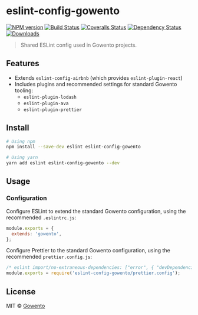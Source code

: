 # eslint-config-gowento

[![NPM version][npm-image]][npm-url]
[![Build Status][travis-image]][travis-url]
[![Coveralls Status][coveralls-image]][coveralls-url]
[![Dependency Status][depstat-image]][depstat-url]
[![Downloads][download-badge]][npm-url]

> Shared ESLint config used in Gowento projects.

## Features

- Extends `eslint-config-airbnb` (which provides `eslint-plugin-react`)
- Includes plugins and recommended settings for standard Gowento tooling:
  - `eslint-plugin-lodash`
  - `eslint-plugin-ava`
  - `eslint-plugin-prettier`

## Install

```sh
# Using npm
npm install --save-dev eslint eslint-config-gowento
```

```sh
# Using yarn
yarn add eslint eslint-config-gowento --dev
```

## Usage

### Configuration

Configure ESLint to extend the standard Gowento configuration, using the recommended `.eslintrc.js`:

```js
module.exports = {
  extends: 'gowento',
};
```

Configure Prettier to the standard Gowento configuration, using the recommended `prettier.config.js`:

```js
/* eslint import/no-extraneous-dependencies: ["error", { "devDependencies": true }] */
module.exports = require('eslint-config-gowento/prettier.config');
```

## License

MIT © [Gowento](https://www.gowento.com)

[npm-url]: https://npmjs.org/package/eslint-config-gowento
[npm-image]: https://img.shields.io/npm/v/eslint-config-gowento.svg?style=flat-square
[travis-url]: https://travis-ci.org/gowento/eslint-config-gowento
[travis-image]: https://img.shields.io/travis/gowento/eslint-config-gowento.svg?style=flat-square
[coveralls-url]: https://coveralls.io/r/gowento/eslint-config-gowento
[coveralls-image]: https://img.shields.io/coveralls/gowento/eslint-config-gowento.svg?style=flat-square
[depstat-url]: https://david-dm.org/gowento/eslint-config-gowento
[depstat-image]: https://david-dm.org/gowento/eslint-config-gowento.svg?style=flat-square
[download-badge]: http://img.shields.io/npm/dm/eslint-config-gowento.svg?style=flat-square
